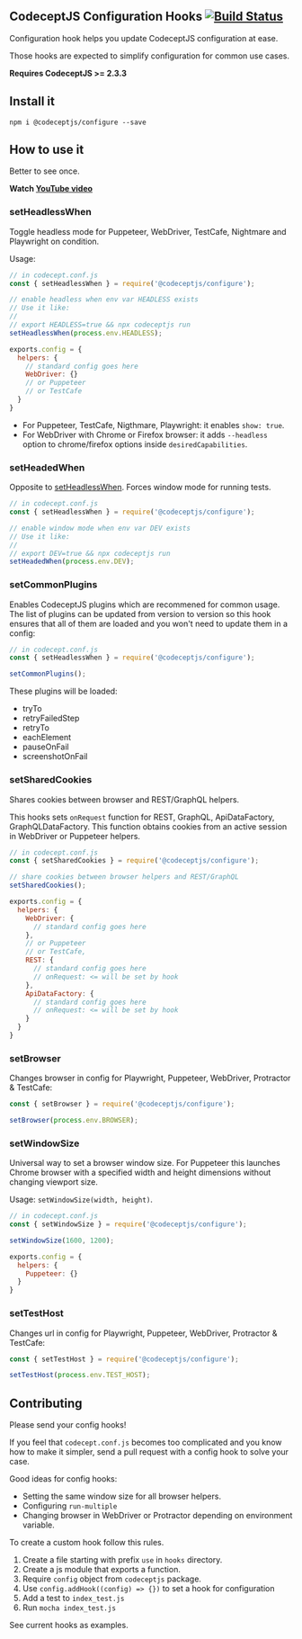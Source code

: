 ## CodeceptJS Configuration Hooks [![Build Status](https://travis-ci.org/codeceptjs/configure.svg?branch=master)](https://travis-ci.org/codeceptjs/configure)

Configuration hook helps you update CodeceptJS configuration at ease.

Those hooks are expected to simplify configuration for common use cases.

**Requires CodeceptJS >= 2.3.3**

## Install it

```
npm i @codeceptjs/configure --save
```

## How to use it

Better to see once.

**Watch [YouTube video](https://www.youtube.com/watch?v=onBnfo_rJa4)**

### setHeadlessWhen

Toggle headless mode for Puppeteer, WebDriver, TestCafe, Nightmare and Playwright on condition.

Usage:

```js
// in codecept.conf.js
const { setHeadlessWhen } = require('@codeceptjs/configure');

// enable headless when env var HEADLESS exists
// Use it like:
//
// export HEADLESS=true && npx codeceptjs run
setHeadlessWhen(process.env.HEADLESS); 

exports.config = {
  helpers: {
    // standard config goes here
    WebDriver: {} 
    // or Puppeteer
    // or TestCafe
  }
}
```

* For Puppeteer, TestCafe, Nigthmare, Playwright: it enables `show: true`.
* For WebDriver with Chrome or Firefox browser: it adds `--headless` option to chrome/firefox options inside `desiredCapabilities`.

### setHeadedWhen

Opposite to [setHeadlessWhen](#setHeadlessWhen). Forces window mode for running tests.

```js
// in codecept.conf.js
const { setHeadlessWhen } = require('@codeceptjs/configure');

// enable window mode when env var DEV exists
// Use it like:
//
// export DEV=true && npx codeceptjs run
setHeadedWhen(process.env.DEV); 
```
### setCommonPlugins

Enables CodeceptJS plugins which are recommened for common usage.
The list of plugins can be updated from version to version so this hook ensures that all of them are loaded and you won't need to update them in a config:

```js
// in codecept.conf.js
const { setHeadlessWhen } = require('@codeceptjs/configure');

setCommonPlugins();
```

These plugins will be loaded:

* tryTo
* retryFailedStep
* retryTo
* eachElement
* pauseOnFail
* screenshotOnFail

### setSharedCookies

Shares cookies between browser and REST/GraphQL helpers.

This hooks sets `onRequest` function for REST, GraphQL, ApiDataFactory, GraphQLDataFactory.
This function obtains cookies from an active session in WebDriver or Puppeteer helpers.

```js
// in codecept.conf.js
const { setSharedCookies } = require('@codeceptjs/configure');

// share cookies between browser helpers and REST/GraphQL
setSharedCookies();

exports.config = {
  helpers: {
    WebDriver: {
      // standard config goes here      
    },
    // or Puppeteer
    // or TestCafe,
    REST: {
      // standard config goes here      
      // onRequest: <= will be set by hook
    },
    ApiDataFactory: {
      // standard config goes here
      // onRequest: <= will be set by hook
    }
  }
}

```

### setBrowser

Changes browser in config for Playwright, Puppeteer, WebDriver, Protractor & TestCafe:

```js
const { setBrowser } = require('@codeceptjs/configure');

setBrowser(process.env.BROWSER);
```

### setWindowSize

Universal way to set a browser window size. For Puppeteer this launches Chrome browser with a specified width and height dimensions without changing viewport size. 

Usage: `setWindowSize(width, height)`.

```js
// in codecept.conf.js
const { setWindowSize } = require('@codeceptjs/configure');

setWindowSize(1600, 1200);

exports.config = {
  helpers: {
    Puppeteer: {}
  }
}
```

### setTestHost

Changes url in config for Playwright, Puppeteer, WebDriver, Protractor & TestCafe:

```js
const { setTestHost } = require('@codeceptjs/configure');

setTestHost(process.env.TEST_HOST);
```

## Contributing

Please send your config hooks!

If you feel that `codecept.conf.js` becomes too complicated and you know how to make it simpler, 
send a pull request with a config hook to solve your case.

Good ideas for config hooks:

* Setting the same window size for all browser helpers.
* Configuring `run-multiple`
* Changing browser in WebDriver or Protractor depending on environment variable.

To create a custom hook follow this rules.

1. Create a file starting with prefix `use` in `hooks` directory.
2. Create a js module that exports a function.
3. Require `config` object from `codeceptjs` package.
4. Use `config.addHook((config) => {})` to set a hook for configuration
5. Add a test to `index_test.js`
6. Run `mocha index_test.js`

See current hooks as examples.

